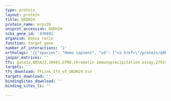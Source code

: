 ```yaml
---
type: protein
layout: protein
title: Q6DH29
protein_name: mrps26
uniprot_accession: Q6DH29
ncbi_gene_id: '436691'
organism: Danio rerio
function: target gene
number_of_interactions: '1'
orthologs: '[{"species": "Homo sapiens", "id": ["<a href=\"/protein/q9byn8\">Q9BYN8</a>"]}, {"species": "Mus musculus", "id": ["<a href=\"/protein/q80zs3\">Q80ZS3</a>"]}, {"species": "Rattus norvegicus", "id": ["<a href=\"/protein/q9epj3\">Q9EPJ3</a>"]}, {"species": "Drosophila melanogaster", "id": ["<a href=\"/protein/q9vvn2\">Q9VVN2</a>"]}]'
jaspar_matrices: ''
tfs: gata1a,Q05AJ3,30481,GTRD,chromatin immunoprecipitation assay,27924024%5Buid%5D,No
targets: ''
tfs_download: TFLink_tfs_of_Q6DH29.tsv
targets_download: ''
bindingSites_download: ''
binding_sites_ls: ''

---
```

